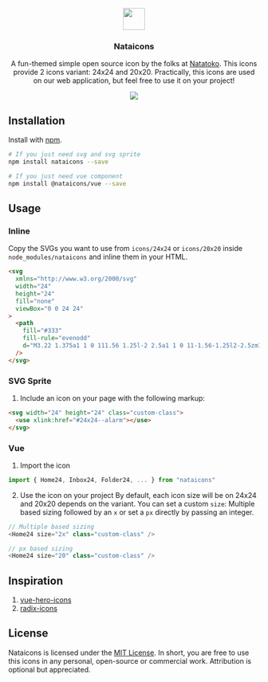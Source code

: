 <p align="center">
<a href="https://github.com/afnizarnur/nataicons">
    <img src="https://user-images.githubusercontent.com/4648648/96120944-841ca180-0f19-11eb-892e-4312017f5e8b.png" width="44">
  </a>
  </a>
</p>
<h3 align="center">Nataicons</h3>

<p align="center">
  A fun-themed simple open source icon by the folks at <a href="https://natatoko.com">Natatoko</a>. This icons provide 2 icons variant: 24x24 and 20x20. Practically, this icons are used on our web application, but feel free to use it on your project!
</p>

<div align="center">
  <img src="https://user-images.githubusercontent.com/4648648/96118486-c47a2080-0f15-11eb-8899-59ce1acc32b1.png">
</div>

## Installation

Install with [npm](npmjs.com/).

```bash
# If you just need svg and svg sprite
npm install nataicons --save

# If you just need vue component
npm install @nataicons/vue --save
```

## Usage

### Inline

Copy the SVGs you want to use from `icons/24x24` or `icons/20x20` inside `node_modules/nataicons` and inline them in your HTML.

```html
<svg
  xmlns="http://www.w3.org/2000/svg"
  width="24"
  height="24"
  fill="none"
  viewBox="0 0 24 24"
>
  <path
    fill="#333"
    fill-rule="evenodd"
    d="M3.22 1.375a1 1 0 111.56 1.25l-2 2.5a1 1 0 11-1.56-1.25l2-2.5zm16.155-.156a1 1 0 011.406.156l2 2.5a1 1 0 11-1.562 1.25l-2-2.5a1 1 0 01.156-1.406zM4 12a8 8 0 1116 0 8 8 0 01-16 0zm8-10C6.477 2 2 6.477 2 12s4.477 10 10 10 10-4.477 10-10S17.523 2 12 2zm1 5.5a1 1 0 10-2 0v4.032l-2.64 2.2a1 1 0 101.28 1.536l3-2.5A1 1 0 0013 12V7.5z"
  />
</svg>
```

### SVG Sprite

1. Include an icon on your page with the following markup:

```html
<svg width="24" height="24" class="custom-class">
  <use xlink:href="#24x24--alarm"></use>
</svg>
```

### Vue

1.  Import the icon

```js
import { Home24, Inbox24, Folder24, ... } from "nataicons"
```

2. Use the icon on your project
   By default, each icon size will be on 24x24 and 20x20 depends on the variant. You can set a custom `size`: Multiple based sizing followed by an `x` or set a `px` directly by passing an integer.

```js
// Multiple based sizing
<Home24 size="2x" class="custom-class" />

// px based sizing
<Home24 size="20" class="custom-class" />
```

## Inspiration

1. [vue-hero-icons](https://github.com/matschik/vue-hero-icons)
2. [radix-icons](https://github.com/modulz/radix-icons)

## License

Nataicons is licensed under the [MIT License](https://github.com/afnizarnur/nataicons/blob/dev/LICENSE). In short, you are free to use this icons in any personal, open-source or commercial work. Attribution is optional but appreciated.
